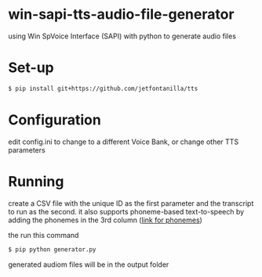 # win-sapi-tts-audio-file-generator
using Win SpVoice Interface (SAPI) with python to generate audio files


# Set-up

```bash
$ pip install git+https://github.com/jetfontanilla/tts
```
# Configuration

edit config.ini to change to a different Voice Bank, or change other TTS parameters

# Running
create a CSV file with the unique ID as the first parameter and the transcript to run as the second.
it also supports phoneme-based text-to-speech by adding the phonemes in the 3rd column ([link for phonemes](https://docs.microsoft.com/en-us/previous-versions/windows/desktop/ms717239(v=vs.85)))


the run this command

```bash
$ pip python generator.py
```

generated audiom files will be in the output folder